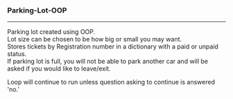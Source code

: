 ### Parking-Lot-OOP
___

Parking lot created using OOP.<br>
Lot size can be chosen to be how big or small you may want.<br>
Stores tickets by Registration number in a dictionary with a paid or unpaid status.<br>
If parking lot is full, you will not be able to park another car and will be asked if you would like to leave/exit.<brb>

Loop will continue to run unless question asking to continue is answered 'no.'
